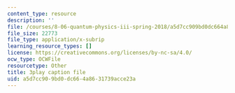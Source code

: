```yaml
---
content_type: resource
description: ''
file: /courses/8-06-quantum-physics-iii-spring-2018/a5d7cc909bd0dc664a8631739acce23a_KbAgNwrpUTw.srt
file_size: 22773
file_type: application/x-subrip
learning_resource_types: []
license: https://creativecommons.org/licenses/by-nc-sa/4.0/
ocw_type: OCWFile
resourcetype: Other
title: 3play caption file
uid: a5d7cc90-9bd0-dc66-4a86-31739acce23a
---
```

